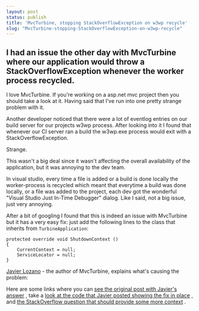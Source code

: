 ```yaml
---
layout: post
status: publish
title: 'MvcTurbine, stopping StackOverflowException on w3wp recycle'
slug: "MvcTurbine-stopping-StackOverflowException-on-w3wp-recycle"
---
```


## I had an issue the other day with MvcTurbine where our application would throw a StackOverflowException whenever the worker process recycled.


I love MvcTurbine. If you're working on a asp.net mvc project then you should take a look at it. Having said that I've run into one pretty strange problem with it.


Another developer noticed that there were a lot of eventlog entries on our build server for our projects w3wp process. After looking into it I found that whenever our CI server ran a build the w3wp.exe process would exit with a StackOverflowException.


Strange.


This wasn't a big deal since it wasn't affecting the overall availability of the application, but it was annoying to the dev team.


In visual studio, every time a file is added or a build is done locally the worker-process is recycled which meant that everytime a build was done locally, or a file was added to the project, each dev got the wonderful "Visual Studio Just In-Time Debugger" dialog. Like I said, not a big issue, just very annoying.


After a bit of googling I found that this is indeed an issue with MvcTurbine but it has a very easy fix: just add the following lines to the class that inherits from `TurbineApplication`:


    protected override void ShutdownContext ()
    {
        CurrentContext = null;
        ServiceLocator = null;
    }
    


[Javier Lozano][1]  - the author of MvcTurbine, explains what&#39;s causing the problem:

> 

Here are some links where you can [see the original post with Javier's answer][2] , take a [look at the code that Javier posted showing the fix in place][3] , and [the StackOverflow question that should provide some more context][4] .


  [1]: http://lozanotek.com/blog/
  [2]: http://mvcturbine.codeplex.com/Thread/View.aspx?ThreadId=219449
  [3]: https://github.com/jglozano/mvcturbine/blob/master/src/Samples/SMExtensions/Mvc/StructureMapTurbineApplication.cs
  [4]: http://stackoverflow.com/questions/3344652/adding-removing-a-file-in-vs2010-causes-webdev-webserver20-exe-has-stopped-worki
